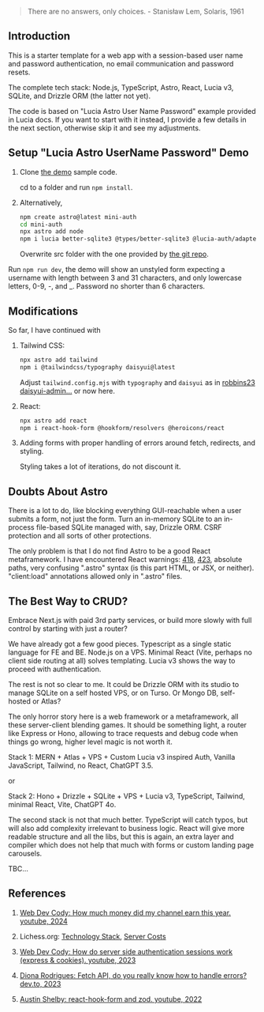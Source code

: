> There are no answers, only choices. - Stanisław Lem, Solaris, 1961

## Introduction

This is a starter template for a web app with a session-based user name and password authentication, no email communication and password resets.

The complete tech stack: Node.js, TypeScript, Astro, React, Lucia v3, SQLite, and Drizzle ORM (the latter not yet).

The code is based on "Lucia Astro User Name Password" example provided in Lucia docs. If you want to start with it instead, I provide a few details in the next section, otherwise skip it and see my adjustments. 

## Setup "Lucia Astro UserName Password" Demo

1. Clone [the demo](https://lucia-auth.com/tutorials/username-and-password/astro) sample code.

    cd to a folder and run `npm install`. 

2. Alternatively, 

    ```sh
    npm create astro@latest mini-auth
    cd mini-auth
    npx astro add node
    npm i lucia better-sqlite3 @types/better-sqlite3 @lucia-auth/adapter-sqlite
    ```

    Overwrite src folder with the one provided by [the git repo](https://github.com/lucia-auth/examples/tree/main/astro/username-and-password).

Run `npm run dev`, the demo will show an unstyled form expecting a username with length between 3 and 31 characters, and only lowercase letters, 0-9, -, and _. Password no shorter than 6 characters.

## Modifications

So far, I have continued with

1. Tailwind CSS:

    ```sh
    npx astro add tailwind
    npm i @tailwindcss/typography daisyui@latest
    ```
    
    Adjust `tailwind.config.mjs` with `typography` and `daisyui` as in [robbins23 daisyui-admin...](https://github.com/robbins23/daisyui-admin-dashboard-template/blob/master/tailwind.config.js) or now here.
    
2. React:

    ```sh
    npx astro add react
    npm i react-hook-form @hookform/resolvers @heroicons/react
    ```
    
3. Adding forms with proper handling of errors around fetch, redirects, and styling. 

    Styling takes a lot of iterations, do not discount it.

## Doubts About Astro

There is a lot to do, like blocking everything GUI-reachable when a user submits a form, not just the form. Turn an in-memory SQLite
to an in-process file-based SQLite managed with, say, Drizzle ORM. CSRF protection and all sorts of other protections.

The only problem is that I do not find Astro to be a good React metaframework. I have encountered React warnings: [418](https://react.dev/errors/418?invariant=418), [423](https://react.dev/errors/423?invariant=423), absolute paths, very confusing ".astro" syntax (is this part HTML, or JSX, or neither). "client:load" annotations allowed only in ".astro" files. 

## The Best Way to CRUD?

Embrace Next.js with paid 3rd party services, or build more slowly with full control by starting with just a router?

We have already got a few good pieces. Typescript as a single static language for FE and BE. Node.js on a VPS. Minimal React (Vite, perhaps no client side routing at all) solves templating. Lucia v3 shows the way to proceed with authentication. 

The rest is not so clear to me. It could be Drizzle ORM with its studio to manage SQLite on a self hosted VPS, or on Turso. Or Mongo DB, self-hosted or Atlas? 

The only horror story here is a web framework or a metaframework, all these server-client blending games. It should be something light, a router like Express or Hono, allowing to trace requests and debug code when things go wrong, higher level magic is not worth it.

Stack 1: MERN + Atlas + VPS + Custom Lucia v3 inspired Auth, Vanilla JavaScript, Tailwind, no React, ChatGPT 3.5.

or

Stack 2: Hono + Drizzle + SQLite + VPS + Lucia v3, TypeScript, Tailwind, minimal React, Vite, ChatGPT 4o.

The second stack is not that much better. TypeScript will catch typos, but will also add complexity irrelevant to business logic. React will give more readable structure and all the libs, but this is again, an extra layer and compiler which does not help that much with forms or custom landing page carousels.

TBC...

## References

1. [Web Dev Cody: How much money did my channel earn this year. youtube, 2024](https://www.youtube.com/watch?v=qwXvW_fN_9k)

2. Lichess.org: [Technology Stack](https://lichess.org/source), [Server Costs](https://docs.google.com/spreadsheets/d/1Si3PMUJGR9KrpE5lngSkHLJKJkb0ZuI4/preview)

2. [Web Dev Cody: How do server side authentication sessions work (express & cookies). youtube, 2023](https://www.youtube.com/watch?v=BgsQrOHNKeY&t=6s)

3. [Diona Rodrigues: Fetch API, do you really know how to handle errors? dev.to, 2023](https://dev.to/dionarodrigues/fetch-api-do-you-really-know-how-to-handle-errors-2gj0)

4. [Austin Shelby: react-hook-form and zod. youtube, 2022](https://www.youtube.com/watch?v=4zt1eadehKQ)
